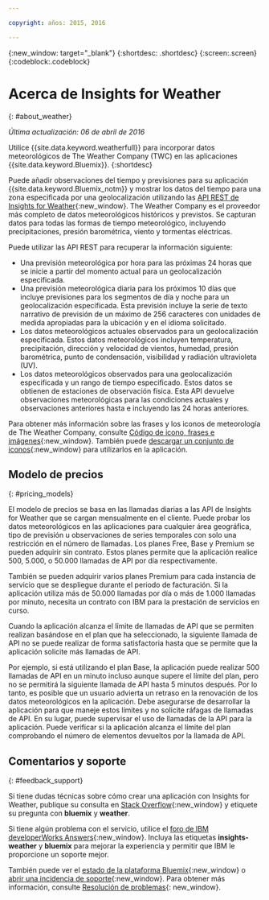 ```yaml
---

copyright: años: 2015, 2016

---
```


{:new_window: target="_blank"}
{:shortdesc: .shortdesc}
{:screen:.screen}
{:codeblock:.codeblock}

# Acerca de Insights for Weather
{: #about_weather}

*Última actualización: 06 de abril de 2016*

Utilice {{site.data.keyword.weatherfull}} para incorporar datos
meteorológicos de The Weather Company (TWC) en las aplicaciones
{{site.data.keyword.Bluemix}}.
{:shortdesc}

Puede añadir observaciones del tiempo y previsiones para su aplicación {{site.data.keyword.Bluemix_notm}} y mostrar los datos del tiempo para una zona especificada por una geolocalización utilizando las [API REST de Insights for Weather](https://twcservice.{APPDomain}/rest-api/){:new_window}.
The Weather Company es el proveedor
más completo de datos meteorológicos históricos y previstos. Se capturan datos para todas las formas de tiempo meteorológico,
incluyendo precipitaciones, presión barométrica, viento y tormentas eléctricas.

Puede utilizar las API REST para recuperar la información siguiente: 

* Una previsión meteorológica por hora para las próximas 24 horas que se inicie a partir del momento actual
para un geolocalización especificada.
* Una previsión meteorológica diaria para los próximos 10 días que incluye previsiones para los segmentos de
día y noche para un geolocalización especificada. Esta previsión incluye la serie de texto narrativo
de previsión de un máximo de 256 caracteres con unidades de medida apropiadas para la ubicación y en
el idioma solicitado.
* Los datos meteorológicos actuales observados para un geolocalización especificada. Estos datos meteorológicos
incluyen temperatura, precipitación, dirección y velocidad de vientos, humedad, presión barométrica,
punto de condensación, visibilidad y radiación ultravioleta (UV).
* Los datos meteorológicos observados para una geolocalización especificada y un rango de tiempo
especificado. Estos datos se obtienen de estaciones de observación física. Esta
API devuelve observaciones meteorológicas para las condiciones actuales y observaciones anteriores
hasta e incluyendo las 24 horas anteriores.

Para obtener más información sobre las frases y los iconos de meteorología de The Weather Company,
consulte [Código de icono, frases e imágenes](https://docs.google.com/document/d/1MZwWYqki8Ee-V7c7InBuA5CDVkjb3XJgpc39hI9FsI0/edit?pli=1){:new_window}.
También puede [descargar un conjunto de iconos](https://twcdocs.mybluemix.net/download/weatherinsightsicons.zip){:new_window} para utilizarlos en la aplicación. 

## Modelo de precios
{: #pricing_models}

El modelo de precios se basa en las llamadas diarias a las API de Insights for Weather que se cargan mensualmente en el cliente. Puede probar los datos meteorológicos en las aplicaciones para cualquier área geográfica, tipo de previsión
u observaciones de series temporales con solo una restricción en el número de llamadas. Los planes
Free, Base y Premium se pueden adquirir sin contrato. Estos planes permite que la aplicación realice
500, 5.000, o 50.000 llamadas de
API por día respectivamente.

También se pueden adquirir varios planes Premium para cada instancia de servicio que se despliegue durante
el periodo de facturación. Si la aplicación utiliza
más de 50.000 llamadas por día o más de 1.000 llamadas por minuto, necesita un contrato con IBM
para la prestación de servicios en curso.

Cuando la aplicación alcanza el límite de llamadas de API que se permiten realizan basándose en el plan
que ha seleccionado, la siguiente llamada de API no se puede realizar de forma satisfactoria hasta que
se permite que la aplicación solicite más llamadas de API.

Por ejemplo, si está utilizando el plan Base, la aplicación puede realizar 500 llamadas de API en un minuto
incluso aunque supere el límite del plan, pero no se permitirá la siguiente llamada de API hasta
5 minutos después. Por lo tanto, es posible que un usuario advierta un retraso en
la renovación de los datos meteorológicos en la aplicación. Debe asegurarse de desarrollar la aplicación para que maneje estos límites y no solicite
ráfagas de llamadas de API. En su lugar, puede supervisar el uso de llamadas de la API para la aplicación. Puede verificar si la aplicación
alcanza el límite del plan comprobando el número de elementos devueltos por la llamada de API.

## Comentarios y soporte
{: #feedback_support}

Si tiene dudas técnicas sobre cómo crear una aplicación con Insights for Weather, publique su consulta
en [Stack Overflow](http://stackoverflow.com/search?q=weather+bluemix){:new_window} y etiquete su pregunta con **bluemix** y **weather**.

Si tiene algún problema con el servicio, utilice el [foro de IBM developerWorks Answers](https://developer.ibm.com/answers/topics/insights-weather/?smartspace=bluemix){:new_window}.
Incluya las etiquetas
**insights-weather** y **bluemix** para mejorar la
experiencia y permitir que IBM le proporcione un soporte mejor.

También puede ver el [estado de la plataforma Bluemix](https://developer.ibm.com/bluemix/support/#status){:new_window}
o [abrir una incidencia de soporte](https://cloudoe.support.ibmcloud.com/ics/support/default.asp?deptid=31036&amp;offering=ibmbluemix){:new_window}.
Para obtener más información, consulte [Resolución de problemas](https://console.{DomainName}/docs/troubleshoot/troubleshoot.html){: new_window}.
